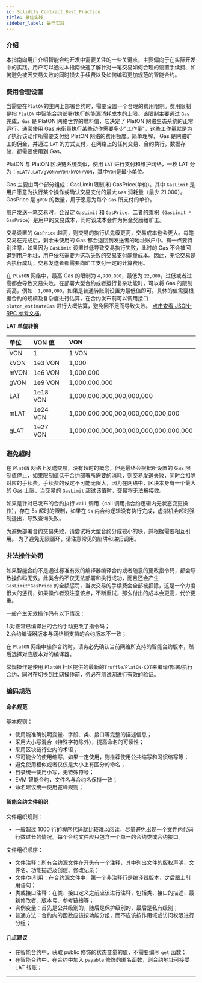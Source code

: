 ```yaml
---
id: Solidity_Contract_Best_Practice
title: 最佳实践
sidebar_label: 最佳实践
---
```


### 介绍

本指南向用户介绍智能合约开发中需要关注的一些关键点，主要偏向于在实际开发中的实践。用户可以通过本指南快速了解针对一笔交易如何合理的设置手续费、如何避免被因交易失败的同时损失手续费以及如何编码更加规范的智能合约。

### 费用合理设置

当需要在`PlatON`的主网上部署合约时，需要设置一个合理的费用限制。费用限制是指 `PlatON` 中智能合约部署/执行的能源消耗成本的上限。该限制主要通过 `Gas` 完成，`Gas` 是 PlatON 网络世界的燃料值，它决定了 PlatON 网络生态系统的正常运行。通常使用 Gas 来衡量执行某些动作需要多少"工作量"，这些工作量就是为了执行该动作所需要支付给 PlatON 网络的费用额度。简单理解， Gas 是网络旷工的佣金，并通过 `LAT` 的方式支付，在网络上的任何交易、合约执行，数据存储，都需要使用到 Gas。

PlatON 与 PlatON 区块链系统类似，使用 `LAT` 进行支付和维护网络，一枚 LAT 分为：`mLAT/uLAT/gVON/mVON/kVON/VON`，其中`VON`是最小单位。

Gas 主要由两个部分组成：GasLimit(限制)和 GasPrice(单价)。其中 `GasLimit` 是用户愿意为执行某个操作或确认交易支付的最大 `Gas` 消耗量（最少 21,000）。GasPrice 是 `gVON` 的数量，用于愿意为每个 `Gas` 所支付的单价。

用户发送一笔交易时，会设定 `GasLimit` 和 `GasPrice`，二者的乘积（`GasLimit * GasPrice`）是用户的交易成本，同时该成本会作为佣金奖励给旷工。

交易设置的 `GasPrice` 越高，则交易的执行优先级更高，交易成本也会更大。每笔交易在完成后，剩余未使用的 Gas 都会退回到发送者的地址账户中。有一点要特别注意，如果因为 `GasLimit` 设置过低导致交易执行失败，此时的 Gas 不会被回退到用户地址，用户依然需要为这次失败的交易支付能量成本。因此，无论交易是否执行成功，交易发送者都需要向旷工支付一定的计算费用。

在 `PlatON` 网络中，最高 Gas 的限制为 `4,700,000`，最低为 `22,000`，过低或者过高都会导致交易失败。在部署大型合约或者运行复杂功能时，可以将 Gas 的限制调高，例如：`1,000,000`。如果是普通转账则设置为最低值即可。具体的值需要根据合约的规模及复杂度进行估算，在合约发布前可以调用接口 `platon_estimateGas` 进行大概估算，避免因不足而导致失败。 [点击查看 JSON-RPC 参考文档](/docs/zh-CN/Json_Rpc)。

**LAT 单位转换**

| 单位 | VON 值   | VON                                   |
| :--- | :------- | :------------------------------------ |
| VON  | 1        | 1 VON                                 |
| kVON | 1e3 VON  | 1,000                                 |
| mVON | 1e6 VON  | 1,000,000                             |
| gVON | 1e9 VON  | 1,000,000,000                         |
| LAT  | 1e18 VON | 1,000,000,000,000,000,000             |
| mLAT | 1e24 VON | 1,000,000,000,000,000,000,000,000     |
| gLAT | 1e27 VON | 1,000,000,000,000,000,000,000,000,000 |

### 避免超时

在 `PlatON` 网络上发送交易，没有超时的概念，但是最终会根据所设置的 Gas 限制值停止，如果限制值低于合约部署所需要的消耗，则交易发送失败，同时会扣除对应的手续费。手续费的设定不可能无限大，因为在网络中，区块本身有一个最大的 Gas 上限，当交易的 `GasLimit` 超过该值时，交易将无法被接收。

如果是针对已发布的合约执行 `call` 调用（call 调用指合约逻辑内无状态变更操作），存在 5s 超时的限制，如果在 `5s` 内合约逻辑没有执行完成，虚拟机会超时强制退出，导致查询失败。

为避免部署合约交易失败，请尝试将大型合约分成较小的块，并根据需要相互引用。 为了避免无限循环，请注意常见的陷阱和递归调用。

### 非法操作处罚

如果智能合约不是通过标准有效的编译器编译合约或者随意的更改指令码，都会导致操作码无效。此类合约不仅无法部署和执行成功，而且还会产生 `GasLimit*GasPrice` 的全额惩罚，当次交易的手续费会全部被扣除，这是一个力度很大的惩罚，如果操作者没注意该点，不断重试，那么付出的成本会更高，代价更重。

一般产生无效操作码有以下情况：

1.对正常已编译出的合约手动更改了指令码；  
2.合约编译器版本与网络锁支持的合约版本不一致；

在 `PlatON` 网络中操作合约时，请务必先确认当前网络所支持的智能合约版本，然后选择对应版本对的编译器。

常规操作是使用 `PlatON` 社区提供的最新的`Truffle`/`PlatON-CDT`来编译/部署/执行合约，同时在切换到主网操作前，务必在测试网进行有效的验证。

### 编码规范

#### 命名规范

基本规则：

- 使用能准确说明变量、字段、类、接口等完整的描述信息；
- 采用大小写混合（特殊字符除外），提高命名的可读性；
- 采用区块链行业内的术语；
- 尽可能少的使用缩写，如果一定使用，则推荐使用公共缩写和习惯缩写等；
- 避免使用相似或者仅仅是大小上有区分的命名；
- 目录统一使用小写，无特殊符号；
- EVM 智能合约，文件名与合约名保持一致；
- 命名建议统一使用驼峰规则；

#### 智能合约文件组织

文件组织规则：

- 一般超过 1000 行的程序代码就比较难以阅读，尽量避免出现一个文件内代码行数过长的情况。每个合约文件应只包含一个单一的合约类或合约接口。

文件组织顺序：

- 文件注释：所有合约源文件在开头有一个注释，其中列出文件的版权声明、文件名、功能描述及创建、修改记录；
- 文件/包引用：在合约源文件中，第一个非注释行是编译器版本，之后跟上引用语句；
- 类或接口注释：在类、接口定义之前应该进行注释，包括类、接口的描述、最新修改者、版本号、参考链接等；
- 实例变量：首先是公共级别的，随后是保护级别的，最后是私有级别；
- 普通方法：合约内的函数应该按功能分组，而不应该按作用域或访问权限进行分组；

#### 几点建议

- 在智能合约中，获取 public 修饰的状态变量的值，不需要编写 `get` 函数；
- 在智能合约中，在合约中加入 `payable` 修饰的匿名函数，则合约地址可接受 LAT 转账；

---
